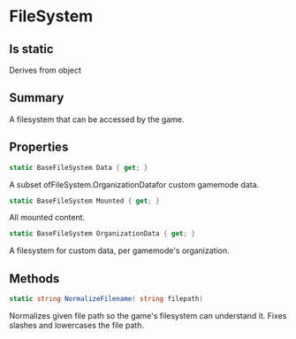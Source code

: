 # FileSystem

## Is static
Derives from object

## Summary

A filesystem that can be accessed by the game.
## Properties

```c#
static BaseFileSystem Data { get; } 
```
A subset ofFileSystem.OrganizationDatafor custom gamemode data.
```c#
static BaseFileSystem Mounted { get; } 
```
All mounted content.
```c#
static BaseFileSystem OrganizationData { get; } 
```
A filesystem for custom data, per gamemode's organization.
## Methods

```c#
static string NormalizeFilename( string filepath) 
```
Normalizes given file path so the game's filesystem can understand it. Fixes slashes and lowercases the file path.
